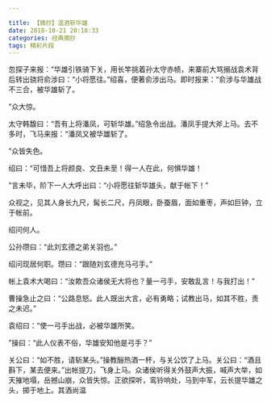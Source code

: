 ```yaml
---

title: 【摘抄】温酒斩华雄
date: 2018-10-21 20:18:33
categories: 经典摘抄
tags: 精彩片段
---
```




忽探子来报：“华雄引铁骑下关，用长竿挑着孙太守赤帻，来寨前大骂搦战袁术背后转出骁将俞涉曰：“小将愿往。”绍喜，便著俞涉出马。即时报来：“俞涉与华雄战不三合，被华雄斩了。

<!-- more -->

”众大惊。

太守韩馥曰：“吾有上将潘凤，可斩华雄。”绍急令出战。潘凤手提大斧上马。去不多时，飞马来报：“潘凤又被华雄斩了。

”众皆失色。

绍曰：“可惜吾上将颜良、文丑未至！得一人在此，何惧华雄！

”言未毕，阶下一人大呼出曰：“小将愿往斩华雄头，献于帐下！”

众视之，见其人身长九尺，髯长二尺，丹凤眼，卧蚕眉，面如重枣，声如巨钟，立于帐前。

绍问何人。

公孙瓒曰：“此刘玄德之弟关羽也。”

绍问现居何职。瓒曰：“跟随刘玄德充马弓手。”

帐上袁术大喝曰：“汝欺吾众诸侯无大将也？量一弓手，安敢乱言！与我打出！”

曹操急止之曰：“公路息怒。此人既出大言，必有勇略；试教出马，如其不胜，责之未迟。”

袁绍曰：“使一弓手出战，必被华雄所笑。

”操曰：“此人仪表不俗，华雄安知他是弓手？”

关公曰：“如不胜，请斩某头。”操教酾热酒一杯，与关公饮了上马。关公曰：“酒且斟下，某去便来。”出帐提刀，飞身上马。众诸侯听得关外鼓声大振，喊声大举，如天摧地塌，岳撼山崩，众皆失惊。正欲探听，鸾铃响处，马到中军，云长提华雄之头，掷于地上。其酒尚温